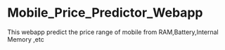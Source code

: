 # Mobile_Price_Predictor_Webapp
This webapp predict the price range of mobile from RAM,Battery,Internal Memory ,etc
